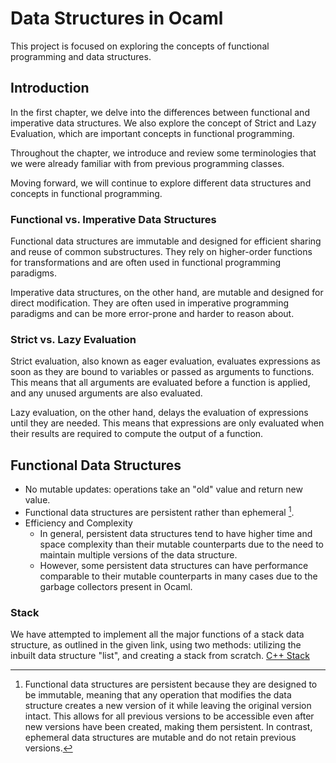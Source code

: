 # Data Structures in Ocaml

This project is focused on exploring the concepts of functional programming and data structures.

## Introduction
In the first chapter, we delve into the differences between functional and imperative data structures. We also explore the concept of Strict and Lazy Evaluation, which are important concepts in functional programming.

Throughout the chapter, we introduce and review some terminologies that we were already familiar with from previous programming classes.

Moving forward, we will continue to explore different data structures and concepts in functional programming.

### Functional vs. Imperative Data Structures
Functional data structures are immutable and designed for efficient sharing and reuse of common substructures. They rely on higher-order functions for transformations and are often used in functional programming paradigms.

Imperative data structures, on the other hand, are mutable and designed for direct modification. They are often used in imperative programming paradigms and can be more error-prone and harder to reason about.


### Strict vs. Lazy Evaluation
Strict evaluation, also known as eager evaluation, evaluates expressions as soon as they are bound to variables or passed as arguments to functions. This means that all arguments are evaluated before a function is applied, and any unused arguments are also evaluated.

Lazy evaluation, on the other hand, delays the evaluation of expressions until they are needed. This means that expressions are only evaluated when their results are required to compute the output of a function.

## Functional Data Structures
* No mutable updates: operations take an "old" value and return new value.
* Functional data structures are persistent rather than ephemeral [^1].
* Efficiency and Complexity
  * In general, persistent data structures tend to have higher time and space complexity than their mutable counterparts due to the need to maintain multiple versions  of the data structure.
  *  However, some persistent data structures can have performance comparable to their mutable counterparts in many cases due to the garbage collectors present in Ocaml.

[^1]: Functional data structures are persistent because they are designed to be immutable, meaning that any operation that modifies the data structure creates a new version of it while leaving the original version intact. This allows for all previous versions to be accessible even after new versions have been created, making them persistent. In contrast, ephemeral data structures are mutable and do not retain previous versions.

### Stack
We have attempted to implement all the major functions of a stack data structure, as outlined in the given link, using two methods: utilizing the inbuilt data structure "list", and creating a stack from scratch.
[C++ Stack](https://www.geeksforgeeks.org/stack-in-cpp-stl/)
